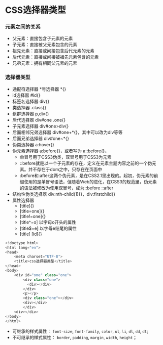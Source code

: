 # CSS选择器类型
### 元素之间的关系

- 父元素：直接包含子元素的元素
- 子元素：直接被父元素包含的元素
- 祖先元素：直接或间接包含后代元素的元素
- 后代元素：直接或间接被祖先元素包含的元素
- 兄弟元素：拥有相同父元素的元素

### 选择器类型

* 通配符选择器 *号选择器 *{}
* id选择器 #id{}
* 标签名选择器 div{}
* 类选择器 .class{}
* 组群选择器 p,div{}
* 后代选择器 div#one .one{}
* 子元素选择器 div#one>div{}
* 后面相邻兄弟选择器 div#one+*{}，其中可以改为div等等
* 后面兄弟选择器 div#one~*{}
* 伪类选择器 a:hover{}
* 伪元素选择器 a:before{}，或者写为 a::before{}，
  * 单冒号用于CSS3伪类，双冒号用于CSS3为元素
  * ::before就是以一个子元素的存在，定义在元素主题内容之前的一个伪元素。并不存在于dom之中，只存在在页面中
  * :before和:after这两个伪元素，是在CSS2.1里出现的。起初，伪元素的前缀使用的是单冒号语法，但随着Web的进化，在CSS3的规范里，伪元素的语法被修改为使用双冒号，成为::before ::after
* 结构性伪类选择器 div:nth-child(1){}，div:firstchild{}
* 属性选择器 
  * [title]{}
  * [title=one]{}
  * [title!=one]{}
  * [title^=o] 以字母o开头的属性
  * [title$=e] 以字母e结尾的属性
  * [title] [id]{}

```js
<!doctype html>
<html lang="en">
<head>
	<meta charset="UTF-8">
	<title>css选择器类型</title>
</head>
<body>
	<div id="one" class="one">
    	<div class="one">
          <div></div>
        </div>
        <p></p>
        <div class="one"></div>
        <div></div>
  		</div>
	<div></div>
</body>
</html>
```

* 可继承的样式属性： `font-size`, `font-family`, `color`, `ul`, `li`, `dl`, `dd`, `dt`;
* 不可继承的样式属性： `border`, `padding`, `margin`, `width`, `height`；
